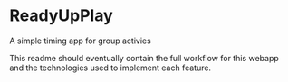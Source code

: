 # ReadyUpPlay
A simple timing app for group activies

This readme should eventually contain the full workflow for this webapp
and the technologies used to implement each feature.
